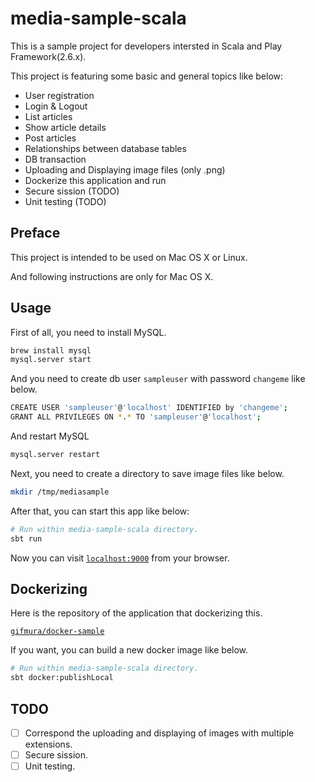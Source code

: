 # media-sample-scala

This is a sample project for developers intersted in Scala and Play Framework(2.6.x).

This project is featuring some basic and general topics like below:

* User registration
* Login & Logout
* List articles
* Show article details
* Post articles
* Relationships between database tables
* DB transaction
* Uploading and Displaying image files (only .png)
* Dockerize this application and run
* Secure sission (TODO)
* Unit testing (TODO)

## Preface

This project is intended to be used on Mac OS X or Linux.

And following instructions are only for Mac OS X.

## Usage

First of all, you need to install MySQL.

```bash
brew install mysql
mysql.server start
```

And you need to create db user `sampleuser` with password `changeme` like below.

```bash
CREATE USER 'sampleuser'@'localhost' IDENTIFIED by 'changeme';
GRANT ALL PRIVILEGES ON *.* TO 'sampleuser'@'localhost';
```

And restart MySQL

```bash
mysql.server restart
```

Next, you need to create a directory to save image files like below.

```bash
mkdir /tmp/mediasample
```

After that, you can start this app like below:

```bash
# Run within media-sample-scala directory.
sbt run
```

Now you can visit [`localhost:9000`](http://localhost:9000) from your browser.

## Dockerizing

Here is the repository of the application that dockerizing this.

[`gifmura/docker-sample`](https://github.com/gifmura/docker-sample)

If you want, you can build a new docker image like below.

```bash
# Run within media-sample-scala directory.
sbt docker:publishLocal
```

## TODO

- [ ] Correspond the uploading and displaying of images with multiple extensions.
- [ ] Secure sission.
- [ ] Unit testing.
